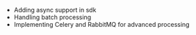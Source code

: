 - Adding async support in sdk
- Handling batch processing
- Implementing Celery and RabbitMQ for advanced processing
